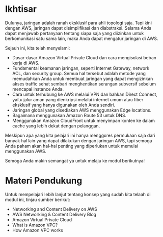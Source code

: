 # Ikhtisar
Dulunya, jaringan adalah ranah eksklusif para ahli topologi saja. Tapi kini dengan AWS, jaringan dapat disimplifikasi dan diabstraksi. Selama Anda dapat menjawab pertanyaan tentang siapa saja yang diizinkan untuk berkomunikasi satu sama lain, maka Anda dapat mengatur jaringan di AWS.

Sejauh ini, kita telah menyelami:

  - Dasar-dasar Amazon Virtual Private Cloud dan cara mengisolasi beban kerja di AWS.
  - Fundamental keamanan jaringan, seperti Internet Gateway, network ACL, dan security group. Semua hal tersebut adalah metode yang memudahkan Anda untuk membuat jaringan yang dapat mengizinkan akses traffic sehat sembari menghentikan serangan subversif sebelum mencapai instance Anda.
  - Cara untuk terhubung ke AWS melalui VPN dan bahkan Direct Connect, yaitu jalur aman yang dienkripsi melalui internet umum atau fiber eksklusif yang hanya digunakan oleh Anda sendiri.
  - Jaringan global yang disediakan AWS menggunakan Edge locations.
  - Bagaimana menggunakan Amazon Route 53 untuk DNS.
  - Menggunakan Amazon CloudFront untuk menyimpan konten ke dalam cache yang lebih dekat dengan pelanggan.

Meskipun apa yang kita pelajari ini hanya menggores permukaan saja dari banyak hal lain yang dapat dilakukan dengan jaringan AWS, tapi semoga Anda paham akan hal-hal penting yang diperlukan untuk memulai menggunakan AWS.

Semoga Anda makin semangat ya untuk melaju ke modul berikutnya!

# Materi Pendukung
Untuk mempelajari lebih lanjut tentang konsep yang sudah kita telaah di modul ini, tinjau sumber berikut:

  - Networking and Content Delivery on AWS
  - AWS Networking & Content Delivery Blog
  - Amazon Virtual Private Cloud
  - What is Amazon VPC?
  - How Amazon VPC works
